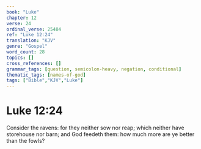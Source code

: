 ```yaml
---
book: "Luke"
chapter: 12
verse: 24
ordinal_verse: 25484
ref: "Luke 12:24"
translation: "KJV"
genre: "Gospel"
word_count: 28
topics: []
cross_references: []
grammar_tags: [question, semicolon-heavy, negation, conditional]
thematic_tags: [names-of-god]
tags: ["Bible","KJV","Luke"]
---
```


# Luke 12:24

Consider the ravens: for they neither sow nor reap; which neither have storehouse nor barn; and God feedeth them: how much more are ye better than the fowls?
